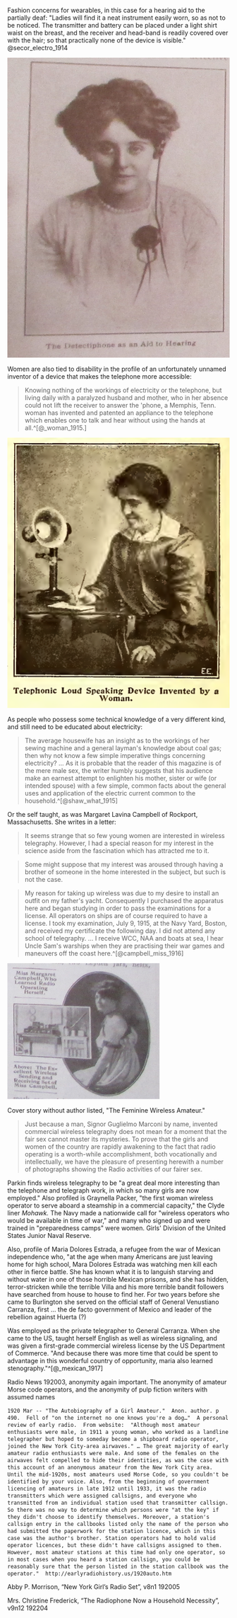 Fashion concerns for wearables, in this case for a hearing aid to the partially deaf:  "Ladies will find it a neat instrument easily worn, so as not to be noticed.  The transmitter and battery can be placed under a light shirt waist on the breast, and the receiver and head-band is readily covered over with the hair; so that practically none of the device is visible."  @secor_electro_1914

![](images/women_detectiphone.png)

Women are also tied to disability in the profile of an unfortunately unnamed inventor of a device that makes the telephone more accessible:

> Knowing nothing of the workings of electricity or the telephone, but living daily with a paralyzed husband and mother, who in her absence could not lift the receiver to answer the 'phone, a Memphis, Tenn. woman has invented and patented an appliance to the telephone which enables one to talk and hear without using the hands at all.^[@_woman_1915.]

![From *Electrical Experimenter,* December 1915.](images/women_inventor.png)

As people who possess some technical knowledge of a very different kind, and still need to be educated about electricity:

> The average housewife has an insight as to the workings of her sewing machine and a general layman's knowledge about coal gas; then why not know a few simple imperative things concerning electricity? … As it is probable that the reader of this magazine is of the mere male sex, the writer humbly suggests that his audience make an earnest attempt to enlighten his mother, sister or wife (or intended spouse) with a few simple, common facts about the general uses and application of the electric current common to the household.^[@shaw_what_1915]

Or the self taught, as was Margaret Lavina Campbell of Rockport, Massachusetts.  She writes in a letter:

> It seems strange that so few young women are interested in wireless telegraphy.  However, I had a special reason for my interest in the science aside from the fascination which has attracted me to it.

> Some might suppose that my interest was aroused through having a brother of someone in the home interested in the subject, but such is not the case.

> My reason for taking up wireless was due to my desire to install an outfit on my father's yacht.  Consequently I purchased the apparatus here and began studying in order to pass the examinations for a license.  All operators on ships are of course required to have a license.  I took my examination, July 9, 1915, at the Navy Yard, Boston, and received my certificate the following day.  I did not attend any school of telegraphy. … I receive WCC, NAA and boats at sea, I hear Uncle Sam's warships when they are practising their war games and maneuvers off the coast here.^[@campbell_miss_1916]

![From *Electrical Experimenter,* May 1916](images/women_misscampbell.png)

Cover story without author listed, "The Feminine Wireless Amateur."

> Just because a man, Signor Guglielmo Marconi by name, invented commercial wireless telegraphy does not mean for a moment that the fair sex cannot master its mysteries.  To prove that the girls and women of the country are rapidly awakening to the fact that radio operating is a worth-while accomplishment, both vocationally and intellectually, we have the pleasure of presenting herewith a number of photographs showing the Radio activities of our fairer sex.

Parkin finds wireless telegraphy to be "a great deal more interesting than the telephone and telegraph work, in which so many girls are now employed."  Also profiled is Graynella Packer, "the first woman wireless operator to serve aboard a steamship in a commercial capacity," the Clyde liner *Mohawk.*  The Navy made a nationwide call for "wireless operators who would be available in time of war," and many who signed up and were trained in "preparedness camps" were women.  Girls' Division of the United States Junior Naval Reserve.

Also, profile of Maria Dolores Estrada, a refugee from the war of Mexican independence who, "at the age when many Americans are just leaving home for high school, Mara Dolores Estrada was watching men kill each other in fierce battle.  She has known what it is to languish starving and without water in one of those horrible Mexican prisons, and she has hidden, terror-stricken while the terrible Villa and his more terrible bandit followers have searched from house to house to find her.  For two years before she came to Burlington she served on the official staff of General Venustiano Carranza, first … the de facto government of Mexico and leader of the rebellion against Huerta (?)

Was employed as the private telegrapher to General Carranza.  When she came to the US, taught herself English as well as wireless signaling, and was given a first-grade commercial wireless license by the US Department of Commerce.  "And because there was more time that could be spent to advantage in this wonderful country of opportunity, maria also learned stenography."^[@_mexican_1917]

Radio News 192003, anonymity again important.  The anonymity of amateur Morse code operators, and the anonymity of pulp fiction writers with assumed names

	1920 Mar -- "The Autobiography of a Girl Amateur."  Anon. author. p 490.  Fell of "on the internet no one knows you're a dog…"  A personal review of early radio.  From website:  "Although most amateur enthusiasts were male, in 1911 a young woman, who worked as a landline telegrapher but hoped to someday become a shipboard radio operator, joined the New York City-area airwaves." … The great majority of early amateur radio enthusiasts were male. And some of the females on the airwaves felt compelled to hide their identities, as was the case with this account of an anonymous amateur from the New York City area. Until the mid-1920s, most amateurs used Morse Code, so you couldn't be identified by your voice. Also, from the beginning of government licencing of amateurs in late 1912 until 1933, it was the radio transmitters which were assigned callsigns, and everyone who transmitted from an individual station used that transmitter callsign. So there was no way to determine which persons were "at the key" if they didn't choose to identify themselves. Moreover, a station's callsign entry in the callbooks listed only the name of the person who had submitted the paperwork for the station licence, which in this case was the author's brother. Station operators had to hold valid operator licences, but these didn't have callsigns assigned to them. However, most amateur stations at this time had only one operator, so in most cases when you heard a station callsign, you could be reasonably sure that the person listed in the station callbook was the operator."  http://earlyradiohistory.us/1920auto.htm

Abby P. Morrison, “New York Girl’s Radio Set”, v8n1 192005

Mrs. Christine Frederick, “The Radiophone Now a Household Necessity”, v9n12 192204